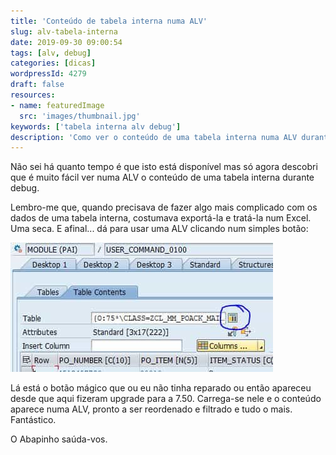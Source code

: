 ```yaml
---
title: 'Conteúdo de tabela interna numa ALV'
slug: alv-tabela-interna
date: 2019-09-30 09:00:54
tags: [alv, debug]
categories: [dicas]
wordpressId: 4279
draft: false
resources:
- name: featuredImage
  src: 'images/thumbnail.jpg'
keywords: ['tabela interna alv debug']
description: 'Como ver o conteúdo de uma tabela interna numa ALV durante o debug para poder filtrar, ordenar e manipular o seu conteúdo de forma mais práctica.'
---
```

Não sei há quanto tempo é que isto está disponível mas só agora descobri que é muito fácil ver numa ALV o conteúdo de uma tabela interna durante debug.

<!--more-->

Lembro-me que, quando precisava de fazer algo mais complicado com os dados de uma tabela interna, costumava exportá-la e tratá-la num Excel. Uma seca. E afinal... dá para usar uma ALV clicando num simples botão:

[![image][1]][1]

Lá está o botão mágico que ou eu não tinha reparado ou então apareceu desde que aqui fizeram upgrade para a 7.50. Carrega-se nele e o conteúdo aparece numa ALV, pronto a ser reordenado e filtrado e tudo o mais. Fantástico.

O Abapinho saúda-vos.

   [1]: images/debug_table_alv.jpg
